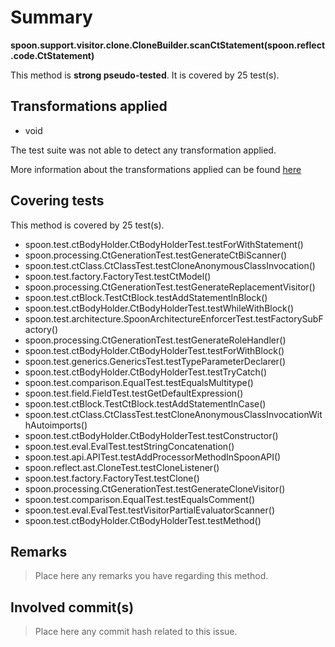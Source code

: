 # Summary
**spoon.support.visitor.clone.CloneBuilder.scanCtStatement(spoon.reflect.code.CtStatement)**

This method is **strong pseudo-tested**.
It is covered by 25 test(s). 


## Transformations applied

- void


The test suite was not able to detect any transformation applied.

More information about the transformations applied can be found [here](https://github.com/STAMP-project/pitest-descartes)

## Covering tests
This method is covered by 25 test(s).
* spoon.test.ctBodyHolder.CtBodyHolderTest.testForWithStatement()
* spoon.processing.CtGenerationTest.testGenerateCtBiScanner()
* spoon.test.ctClass.CtClassTest.testCloneAnonymousClassInvocation()
* spoon.test.factory.FactoryTest.testCtModel()
* spoon.processing.CtGenerationTest.testGenerateReplacementVisitor()
* spoon.test.ctBlock.TestCtBlock.testAddStatementInBlock()
* spoon.test.ctBodyHolder.CtBodyHolderTest.testWhileWithBlock()
* spoon.test.architecture.SpoonArchitectureEnforcerTest.testFactorySubFactory()
* spoon.processing.CtGenerationTest.testGenerateRoleHandler()
* spoon.test.ctBodyHolder.CtBodyHolderTest.testForWithBlock()
* spoon.test.generics.GenericsTest.testTypeParameterDeclarer()
* spoon.test.ctBodyHolder.CtBodyHolderTest.testTryCatch()
* spoon.test.comparison.EqualTest.testEqualsMultitype()
* spoon.test.field.FieldTest.testGetDefaultExpression()
* spoon.test.ctBlock.TestCtBlock.testAddStatementInCase()
* spoon.test.ctClass.CtClassTest.testCloneAnonymousClassInvocationWithAutoimports()
* spoon.test.ctBodyHolder.CtBodyHolderTest.testConstructor()
* spoon.test.eval.EvalTest.testStringConcatenation()
* spoon.test.api.APITest.testAddProcessorMethodInSpoonAPI()
* spoon.reflect.ast.CloneTest.testCloneListener()
* spoon.test.factory.FactoryTest.testClone()
* spoon.processing.CtGenerationTest.testGenerateCloneVisitor()
* spoon.test.comparison.EqualTest.testEqualsComment()
* spoon.test.eval.EvalTest.testVisitorPartialEvaluatorScanner()
* spoon.test.ctBodyHolder.CtBodyHolderTest.testMethod()


## Remarks
> Place here any remarks you have regarding this method.

## Involved commit(s)

> Place here any commit hash related to this issue.
